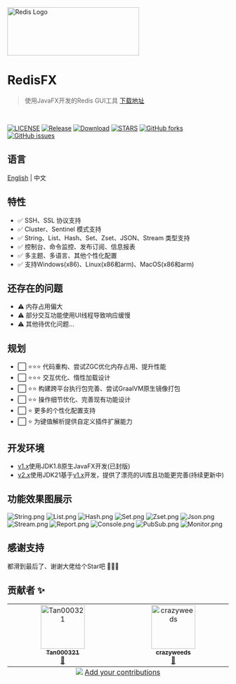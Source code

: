 

<img src="doc/image/rocket.png" width="300" height="110" alt="Redis Logo">

# RedisFX
> 使用JavaFX开发的Redis GUI工具
[下载地址](https://github.com/tanhuang2016/RedisFX/releases)
<br>

[![LICENSE](https://img.shields.io/github/license/tanhuang2016/RedisFX)](LICENSE)
[![Release](https://img.shields.io/github/release/tanhuang2016/RedisFX.svg)](https://github.com/tanhuang2016/RedisFX/releases)
[![Download](https://img.shields.io/github/downloads/tanhuang2016/RedisFX/total.svg)](https://github.com/tanhuang2016/RedisFX/releases)
[![STARS](https://img.shields.io/github/stars/tanhuang2016/RedisFX)](https://github.com/tanhuang2016/RedisFX/)
[![GitHub forks](https://img.shields.io/github/forks/tanhuang2016/RedisFX)](https://github.com/tanhuang2016/RedisFX/fork)
[![GitHub issues](https://img.shields.io/github/issues/tanhuang2016/RedisFX)](https://github.com/tanhuang2016/RedisFX/issues)
## 语言
[English](README.en-US.md)  | 中文

## 特性
- ✅ SSH、SSL 协议支持
- ✅ Cluster、Sentinel 模式支持
- ✅ String、List、Hash、Set、Zset、JSON、Stream 类型支持
- ✅ 控制台、命令监控、发布订阅、信息报表
- ✅ 多主题、多语言、其他个性化配置
- ✅ 支持Windows(x86)、Linux(x86和arm)、MacOS(x86和arm)

## 还存在的问题
- ⚠️ 内存占用偏大
- ⚠️ 部分交互功能使用UI线程导致响应缓慢
- ⚠️ 其他待优化问题...

## 规划
- ⬜ ⭐⭐⭐ 代码重构、尝试ZGC优化内存占用、提升性能
- ⬜ ⭐⭐⭐ 交互优化、惰性加载设计
- ⬜ ⭐⭐ 构建跨平台执行包完善、尝试GraalVM原生镜像打包
- ⬜ ⭐⭐ 操作细节优化、完善现有功能设计
- ⬜ ⭐ 更多的个性化配置支持
- ⬜ ⭐ 为键值解析提供自定义插件扩展能力



## 开发环境
- [v1.x](https://github.com/tanhuang2016/RedisFX/tree/freeze/v1.0.4)使用JDK1.8原生JavaFX开发(已封版)
- [v2.x](https://github.com/tanhuang2016/RedisFX/tree/release-2.x)使用JDK21基于[v1.x](https://github.com/tanhuang2016/RedisFX/tree/freeze/v1.0.4)开发，提供了漂亮的UI库且功能更完善(持续更新中)

## 功能效果图展示
![String.png](doc/image/String.png)
![List.png](doc/image/List.png)
![Hash.png](doc/image/Hash.png)
![Set.png](doc/image/Set.png)
![Zset.png](doc/image/Zset.png)
![Json.png](doc/image/Json.png)
![Stream.png](doc/image/Stream.png)
![Report.png](doc/image/Report.png)
![Console.png](doc/image/Console.png)
![PubSub.png](doc/image/PubSub.png)
![Monitor.png](doc/image/Monitor.png)


## 感谢支持
都滑到最后了、谢谢大佬给个Star吧 🙏🙏🙏


## 贡献者  ✨

<!-- ALL-CONTRIBUTORS-LIST:START - Do not remove or modify this section -->
<!-- prettier-ignore-start -->
<!-- markdownlint-disable -->
<table>
  <tbody>
    <tr>
      <td align="center" valign="top" width="14.28%"><a href="https://github.com/Tan000321"><img src="https://avatars.githubusercontent.com/u/115800442?v=4?s=100" width="100px;" alt="Tan000321"/><br /><sub><b>Tan000321</b></sub></a><br /><a href=" https://github.com/tanhuang2016/RedisFX/tanhuang2016/RedisFX/issues?q=author%3ATan000321" title="Bug reports">🐛</a></td>
      <td align="center" valign="top" width="14.28%"><a href="https://github.com/crazyweeds"><img src="https://avatars.githubusercontent.com/u/16688520?v=4?s=100" width="100px;" alt="crazyweeds"/><br /><sub><b>crazyweeds</b></sub></a><br /><a href=" https://github.com/tanhuang2016/RedisFX/tanhuang2016/RedisFX/issues?q=author%3Acrazyweeds" title="Bug reports">🐛</a></td>
    </tr>
  </tbody>
  <tfoot>
    <tr>
      <td align="center" size="13px" colspan="7">
        <img src="https://raw.githubusercontent.com/all-contributors/all-contributors-cli/1b8533af435da9854653492b1327a23a4dbd0a10/assets/logo-small.svg">
          <a href="https://all-contributors.js.org/docs/en/bot/usage">Add your contributions</a>
        </img>
      </td>
    </tr>
  </tfoot>
</table>

<!-- markdownlint-restore -->
<!-- prettier-ignore-end -->

<!-- ALL-CONTRIBUTORS-LIST:END -->
<!-- prettier-ignore-start -->
<!-- markdownlint-disable -->

<!-- markdownlint-restore -->
<!-- prettier-ignore-end -->

<!-- ALL-CONTRIBUTORS-LIST:END -->